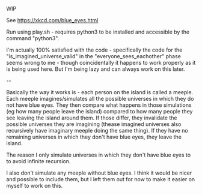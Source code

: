 WIP

See https://xkcd.com/blue_eyes.html

Run using play.sh - requires python3 to be installed and accessible by the command "python3".

I'm actually 100% satisfied with the code - specifically the code for the "is_imagined_universe_valid" in the "everyone_sees_eachother" phase seems wrong to me - though coincidentally it happens to work properly as it is being used here. But I'm being lazy and can always work on this later.

--

Basically the way it works is - each person on the island is called a meeple. Each meeple imagines/simulates all the possible universes in which they do not have blue eyes. They then compare what happens in those simulations (eg how many people leave the island) compared to how many people they see leaving the island around them. If those differ, they invalidate the possible universes they are imagining (thease imagined universes also recursively have imaginary meeple doing the same thing). If they have no remaining universes in which they don't have blue eyes, they leave the island.

The reason I only simulate universes in which they don't have blue eyes to to avoid infinite recursion.

I also don't simulate any meeple without blue eyes. I think it would be nicer and possible to include them, but I left them out for now to make it easier on myself to work on this.

